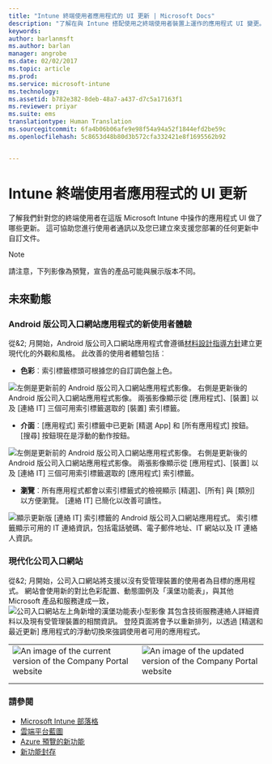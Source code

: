 ```yaml
---
title: "Intune 終端使用者應用程式的 UI 更新 | Microsoft Docs"
description: "了解在與 Intune 搭配使用之終端使用者裝置上運作的應用程式 UI 變更。"
keywords: 
author: barlanmsft
ms.author: barlan
manager: angrobe
ms.date: 02/02/2017
ms.topic: article
ms.prod: 
ms.service: microsoft-intune
ms.technology: 
ms.assetid: b782e382-8deb-48a7-a437-d7c5a17163f1
ms.reviewer: priyar
ms.suite: ems
translationtype: Human Translation
ms.sourcegitcommit: 6fa4b06b06afe9e98f54a94a52f1844efd2be59c
ms.openlocfilehash: 5c8653d48b80d3b572cfa332421e8f1695562b92


---
```

# <a name="ui-updates-for-intune-end-user-apps"></a>Intune 終端使用者應用程式的 UI 更新
了解我們針對您的終端使用者在這版 Microsoft Intune 中操作的應用程式 UI 做了哪些更新。 這可協助您進行使用者通訊以及您已建立來支援您部署的任何更新中自訂文件。

> [!Note]
> 請注意，下列影像為預覽，宣告的產品可能與展示版本不同。

## <a name="whats-coming"></a>未來動態

### <a name="new-user-experience-for-the-company-portal-app-for-android---621622-announced-1702--"></a>Android 版公司入口網站應用程式的新使用者體驗 <!--621622, announced 1702-->
從&2; 月開始，Android 版公司入口網站應用程式會遵循[材料設計指導方針](https://material.io/guidelines/material-design/introduction.html)建立更現代化的外觀和風格。 此改善的使用者體驗包括︰

* __色彩__︰索引標籤標頭可根據您的自訂調色盤上色。

![左側是更新前的 Android 版公司入口網站應用程式影像。 右側是更新後的 Android 版公司入口網站應用程式影像。 兩張影像顯示從 [應用程式]、[裝置] 以及 [連絡 IT] 三個可用索引標籤選取的 [裝置] 索引標籤。](./media/CP_Android_DevicesTab_BeforeAfter.png)

* __介面__︰[應用程式] 索引標籤中已更新 [精選 App] 和 [所有應用程式] 按鈕。 [搜尋] 按鈕現在是浮動的動作按鈕。

![左側是更新前的 Android 版公司入口網站應用程式影像。 右側是更新後的 Android 版公司入口網站應用程式影像。 兩張影像顯示從 [應用程式]、[裝置] 以及 [連絡 IT] 三個可用索引標籤選取的 [應用程式] 索引標籤。](./media/CP_Android_AppsTab_BeforeAfter.png)

* __瀏覽__︰所有應用程式都會以索引標籤式的檢視顯示 [精選]、[所有] 與 [類別] 以方便瀏覽。 [連絡 IT] 已簡化以改善可讀性。

![顯示更新版 [連絡 IT] 索引標籤的 Android 版公司入口網站應用程式。 索引標籤顯示可用的 IT 連絡資訊，包括電話號碼、電子郵件地址、IT 網站以及 IT 連絡人資訊。](./media/CP_Android_ContactIT_After.png)

### <a name="modernizing-the-company-portal-website---753980-announced-1701--"></a>現代化公司入口網站 <!--753980, announced 1701-->
從&2; 月開始，公司入口網站將支援以沒有受管理裝置的使用者為目標的應用程式。 網站會使用新的對比色彩配置、動態圖例及「漢堡功能表」，與其他 Microsoft 產品和服務達成一致， ![公司入口網站左上角新增的漢堡功能表小型影像](./media/CP_hamburger_menu.png) 其包含技術服務連絡人詳細資料以及現有受管理裝置的相關資訊。 登陸頁面將會予以重新排列，以透過 [精選和最近更新] 應用程式的浮動切換來強調使用者可用的應用程式。

<html>

<body>

<table>

<tr>

<td>

<img src="https://docs.microsoft.com/InTune/whats-new/media/CP_website_before_Feb_2017.png" alt="An image of the current version of the Company Portal website" style="float: left; margin-right: 5px; margin-bottom: 10px;">

</td>

<!-- Column two -->

<td>

<img src="https://docs.microsoft.com/InTune/media/whats-new/CP_website_after_Feb_2017.png" alt="An image of the updated version of the Company Portal website" style="float: right; margin-left: 5px; margin-bottom: 10px;">

</td>

</tr>

</table>

</body>

</html>


### <a name="see-also"></a>請參閱
* [Microsoft Intune 部落格](http://go.microsoft.com/fwlink/?LinkID=273882)
* [雲端平台藍圖](http://www.microsoft.com/en-us/server-cloud/roadmap/Indevelopment.aspx?TabIndex=0&dropValue=Intune)
* [Azure 預覽的新功能](https://docs.microsoft.com/intune-azure/introduction/whats-new)
* [新功能封存](whats-new-archive.md)



<!--HONumber=Feb17_HO1-->


